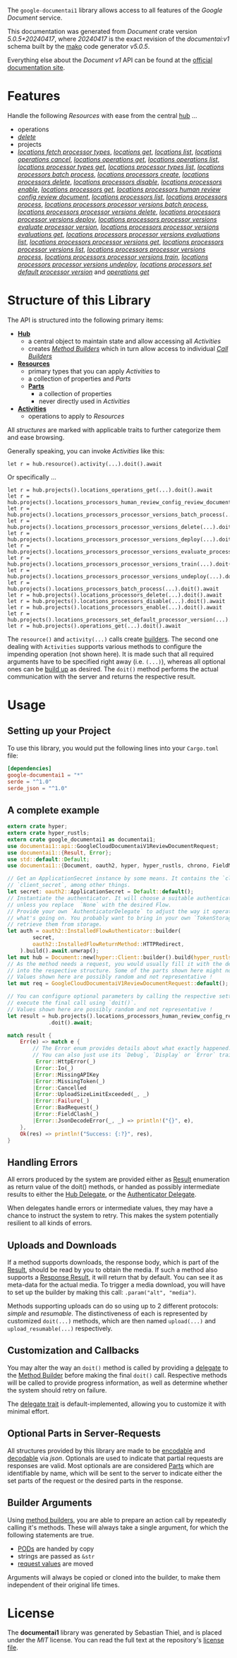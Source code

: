 <!---
DO NOT EDIT !
This file was generated automatically from 'src/generator/templates/api/README.md.mako'
DO NOT EDIT !
-->
The `google-documentai1` library allows access to all features of the *Google Document* service.

This documentation was generated from *Document* crate version *5.0.5+20240417*, where *20240417* is the exact revision of the *documentai:v1* schema built by the [mako](http://www.makotemplates.org/) code generator *v5.0.5*.

Everything else about the *Document* *v1* API can be found at the
[official documentation site](https://cloud.google.com/document-ai/docs/).
# Features

Handle the following *Resources* with ease from the central [hub](https://docs.rs/google-documentai1/5.0.5+20240417/google_documentai1/Document) ... 

* operations
 * [*delete*](https://docs.rs/google-documentai1/5.0.5+20240417/google_documentai1/api::OperationDeleteCall)
* projects
 * [*locations fetch processor types*](https://docs.rs/google-documentai1/5.0.5+20240417/google_documentai1/api::ProjectLocationFetchProcessorTypeCall), [*locations get*](https://docs.rs/google-documentai1/5.0.5+20240417/google_documentai1/api::ProjectLocationGetCall), [*locations list*](https://docs.rs/google-documentai1/5.0.5+20240417/google_documentai1/api::ProjectLocationListCall), [*locations operations cancel*](https://docs.rs/google-documentai1/5.0.5+20240417/google_documentai1/api::ProjectLocationOperationCancelCall), [*locations operations get*](https://docs.rs/google-documentai1/5.0.5+20240417/google_documentai1/api::ProjectLocationOperationGetCall), [*locations operations list*](https://docs.rs/google-documentai1/5.0.5+20240417/google_documentai1/api::ProjectLocationOperationListCall), [*locations processor types get*](https://docs.rs/google-documentai1/5.0.5+20240417/google_documentai1/api::ProjectLocationProcessorTypeGetCall), [*locations processor types list*](https://docs.rs/google-documentai1/5.0.5+20240417/google_documentai1/api::ProjectLocationProcessorTypeListCall), [*locations processors batch process*](https://docs.rs/google-documentai1/5.0.5+20240417/google_documentai1/api::ProjectLocationProcessorBatchProcesCall), [*locations processors create*](https://docs.rs/google-documentai1/5.0.5+20240417/google_documentai1/api::ProjectLocationProcessorCreateCall), [*locations processors delete*](https://docs.rs/google-documentai1/5.0.5+20240417/google_documentai1/api::ProjectLocationProcessorDeleteCall), [*locations processors disable*](https://docs.rs/google-documentai1/5.0.5+20240417/google_documentai1/api::ProjectLocationProcessorDisableCall), [*locations processors enable*](https://docs.rs/google-documentai1/5.0.5+20240417/google_documentai1/api::ProjectLocationProcessorEnableCall), [*locations processors get*](https://docs.rs/google-documentai1/5.0.5+20240417/google_documentai1/api::ProjectLocationProcessorGetCall), [*locations processors human review config review document*](https://docs.rs/google-documentai1/5.0.5+20240417/google_documentai1/api::ProjectLocationProcessorHumanReviewConfigReviewDocumentCall), [*locations processors list*](https://docs.rs/google-documentai1/5.0.5+20240417/google_documentai1/api::ProjectLocationProcessorListCall), [*locations processors process*](https://docs.rs/google-documentai1/5.0.5+20240417/google_documentai1/api::ProjectLocationProcessorProcesCall), [*locations processors processor versions batch process*](https://docs.rs/google-documentai1/5.0.5+20240417/google_documentai1/api::ProjectLocationProcessorProcessorVersionBatchProcesCall), [*locations processors processor versions delete*](https://docs.rs/google-documentai1/5.0.5+20240417/google_documentai1/api::ProjectLocationProcessorProcessorVersionDeleteCall), [*locations processors processor versions deploy*](https://docs.rs/google-documentai1/5.0.5+20240417/google_documentai1/api::ProjectLocationProcessorProcessorVersionDeployCall), [*locations processors processor versions evaluate processor version*](https://docs.rs/google-documentai1/5.0.5+20240417/google_documentai1/api::ProjectLocationProcessorProcessorVersionEvaluateProcessorVersionCall), [*locations processors processor versions evaluations get*](https://docs.rs/google-documentai1/5.0.5+20240417/google_documentai1/api::ProjectLocationProcessorProcessorVersionEvaluationGetCall), [*locations processors processor versions evaluations list*](https://docs.rs/google-documentai1/5.0.5+20240417/google_documentai1/api::ProjectLocationProcessorProcessorVersionEvaluationListCall), [*locations processors processor versions get*](https://docs.rs/google-documentai1/5.0.5+20240417/google_documentai1/api::ProjectLocationProcessorProcessorVersionGetCall), [*locations processors processor versions list*](https://docs.rs/google-documentai1/5.0.5+20240417/google_documentai1/api::ProjectLocationProcessorProcessorVersionListCall), [*locations processors processor versions process*](https://docs.rs/google-documentai1/5.0.5+20240417/google_documentai1/api::ProjectLocationProcessorProcessorVersionProcesCall), [*locations processors processor versions train*](https://docs.rs/google-documentai1/5.0.5+20240417/google_documentai1/api::ProjectLocationProcessorProcessorVersionTrainCall), [*locations processors processor versions undeploy*](https://docs.rs/google-documentai1/5.0.5+20240417/google_documentai1/api::ProjectLocationProcessorProcessorVersionUndeployCall), [*locations processors set default processor version*](https://docs.rs/google-documentai1/5.0.5+20240417/google_documentai1/api::ProjectLocationProcessorSetDefaultProcessorVersionCall) and [*operations get*](https://docs.rs/google-documentai1/5.0.5+20240417/google_documentai1/api::ProjectOperationGetCall)




# Structure of this Library

The API is structured into the following primary items:

* **[Hub](https://docs.rs/google-documentai1/5.0.5+20240417/google_documentai1/Document)**
    * a central object to maintain state and allow accessing all *Activities*
    * creates [*Method Builders*](https://docs.rs/google-documentai1/5.0.5+20240417/google_documentai1/client::MethodsBuilder) which in turn
      allow access to individual [*Call Builders*](https://docs.rs/google-documentai1/5.0.5+20240417/google_documentai1/client::CallBuilder)
* **[Resources](https://docs.rs/google-documentai1/5.0.5+20240417/google_documentai1/client::Resource)**
    * primary types that you can apply *Activities* to
    * a collection of properties and *Parts*
    * **[Parts](https://docs.rs/google-documentai1/5.0.5+20240417/google_documentai1/client::Part)**
        * a collection of properties
        * never directly used in *Activities*
* **[Activities](https://docs.rs/google-documentai1/5.0.5+20240417/google_documentai1/client::CallBuilder)**
    * operations to apply to *Resources*

All *structures* are marked with applicable traits to further categorize them and ease browsing.

Generally speaking, you can invoke *Activities* like this:

```Rust,ignore
let r = hub.resource().activity(...).doit().await
```

Or specifically ...

```ignore
let r = hub.projects().locations_operations_get(...).doit().await
let r = hub.projects().locations_processors_human_review_config_review_document(...).doit().await
let r = hub.projects().locations_processors_processor_versions_batch_process(...).doit().await
let r = hub.projects().locations_processors_processor_versions_delete(...).doit().await
let r = hub.projects().locations_processors_processor_versions_deploy(...).doit().await
let r = hub.projects().locations_processors_processor_versions_evaluate_processor_version(...).doit().await
let r = hub.projects().locations_processors_processor_versions_train(...).doit().await
let r = hub.projects().locations_processors_processor_versions_undeploy(...).doit().await
let r = hub.projects().locations_processors_batch_process(...).doit().await
let r = hub.projects().locations_processors_delete(...).doit().await
let r = hub.projects().locations_processors_disable(...).doit().await
let r = hub.projects().locations_processors_enable(...).doit().await
let r = hub.projects().locations_processors_set_default_processor_version(...).doit().await
let r = hub.projects().operations_get(...).doit().await
```

The `resource()` and `activity(...)` calls create [builders][builder-pattern]. The second one dealing with `Activities` 
supports various methods to configure the impending operation (not shown here). It is made such that all required arguments have to be 
specified right away (i.e. `(...)`), whereas all optional ones can be [build up][builder-pattern] as desired.
The `doit()` method performs the actual communication with the server and returns the respective result.

# Usage

## Setting up your Project

To use this library, you would put the following lines into your `Cargo.toml` file:

```toml
[dependencies]
google-documentai1 = "*"
serde = "^1.0"
serde_json = "^1.0"
```

## A complete example

```Rust
extern crate hyper;
extern crate hyper_rustls;
extern crate google_documentai1 as documentai1;
use documentai1::api::GoogleCloudDocumentaiV1ReviewDocumentRequest;
use documentai1::{Result, Error};
use std::default::Default;
use documentai1::{Document, oauth2, hyper, hyper_rustls, chrono, FieldMask};

// Get an ApplicationSecret instance by some means. It contains the `client_id` and 
// `client_secret`, among other things.
let secret: oauth2::ApplicationSecret = Default::default();
// Instantiate the authenticator. It will choose a suitable authentication flow for you, 
// unless you replace  `None` with the desired Flow.
// Provide your own `AuthenticatorDelegate` to adjust the way it operates and get feedback about 
// what's going on. You probably want to bring in your own `TokenStorage` to persist tokens and
// retrieve them from storage.
let auth = oauth2::InstalledFlowAuthenticator::builder(
        secret,
        oauth2::InstalledFlowReturnMethod::HTTPRedirect,
    ).build().await.unwrap();
let mut hub = Document::new(hyper::Client::builder().build(hyper_rustls::HttpsConnectorBuilder::new().with_native_roots().unwrap().https_or_http().enable_http1().build()), auth);
// As the method needs a request, you would usually fill it with the desired information
// into the respective structure. Some of the parts shown here might not be applicable !
// Values shown here are possibly random and not representative !
let mut req = GoogleCloudDocumentaiV1ReviewDocumentRequest::default();

// You can configure optional parameters by calling the respective setters at will, and
// execute the final call using `doit()`.
// Values shown here are possibly random and not representative !
let result = hub.projects().locations_processors_human_review_config_review_document(req, "humanReviewConfig")
             .doit().await;

match result {
    Err(e) => match e {
        // The Error enum provides details about what exactly happened.
        // You can also just use its `Debug`, `Display` or `Error` traits
         Error::HttpError(_)
        |Error::Io(_)
        |Error::MissingAPIKey
        |Error::MissingToken(_)
        |Error::Cancelled
        |Error::UploadSizeLimitExceeded(_, _)
        |Error::Failure(_)
        |Error::BadRequest(_)
        |Error::FieldClash(_)
        |Error::JsonDecodeError(_, _) => println!("{}", e),
    },
    Ok(res) => println!("Success: {:?}", res),
}

```
## Handling Errors

All errors produced by the system are provided either as [Result](https://docs.rs/google-documentai1/5.0.5+20240417/google_documentai1/client::Result) enumeration as return value of
the doit() methods, or handed as possibly intermediate results to either the 
[Hub Delegate](https://docs.rs/google-documentai1/5.0.5+20240417/google_documentai1/client::Delegate), or the [Authenticator Delegate](https://docs.rs/yup-oauth2/*/yup_oauth2/trait.AuthenticatorDelegate.html).

When delegates handle errors or intermediate values, they may have a chance to instruct the system to retry. This 
makes the system potentially resilient to all kinds of errors.

## Uploads and Downloads
If a method supports downloads, the response body, which is part of the [Result](https://docs.rs/google-documentai1/5.0.5+20240417/google_documentai1/client::Result), should be
read by you to obtain the media.
If such a method also supports a [Response Result](https://docs.rs/google-documentai1/5.0.5+20240417/google_documentai1/client::ResponseResult), it will return that by default.
You can see it as meta-data for the actual media. To trigger a media download, you will have to set up the builder by making
this call: `.param("alt", "media")`.

Methods supporting uploads can do so using up to 2 different protocols: 
*simple* and *resumable*. The distinctiveness of each is represented by customized 
`doit(...)` methods, which are then named `upload(...)` and `upload_resumable(...)` respectively.

## Customization and Callbacks

You may alter the way an `doit()` method is called by providing a [delegate](https://docs.rs/google-documentai1/5.0.5+20240417/google_documentai1/client::Delegate) to the 
[Method Builder](https://docs.rs/google-documentai1/5.0.5+20240417/google_documentai1/client::CallBuilder) before making the final `doit()` call. 
Respective methods will be called to provide progress information, as well as determine whether the system should 
retry on failure.

The [delegate trait](https://docs.rs/google-documentai1/5.0.5+20240417/google_documentai1/client::Delegate) is default-implemented, allowing you to customize it with minimal effort.

## Optional Parts in Server-Requests

All structures provided by this library are made to be [encodable](https://docs.rs/google-documentai1/5.0.5+20240417/google_documentai1/client::RequestValue) and 
[decodable](https://docs.rs/google-documentai1/5.0.5+20240417/google_documentai1/client::ResponseResult) via *json*. Optionals are used to indicate that partial requests are responses 
are valid.
Most optionals are are considered [Parts](https://docs.rs/google-documentai1/5.0.5+20240417/google_documentai1/client::Part) which are identifiable by name, which will be sent to 
the server to indicate either the set parts of the request or the desired parts in the response.

## Builder Arguments

Using [method builders](https://docs.rs/google-documentai1/5.0.5+20240417/google_documentai1/client::CallBuilder), you are able to prepare an action call by repeatedly calling it's methods.
These will always take a single argument, for which the following statements are true.

* [PODs][wiki-pod] are handed by copy
* strings are passed as `&str`
* [request values](https://docs.rs/google-documentai1/5.0.5+20240417/google_documentai1/client::RequestValue) are moved

Arguments will always be copied or cloned into the builder, to make them independent of their original life times.

[wiki-pod]: http://en.wikipedia.org/wiki/Plain_old_data_structure
[builder-pattern]: http://en.wikipedia.org/wiki/Builder_pattern
[google-go-api]: https://github.com/google/google-api-go-client

# License
The **documentai1** library was generated by Sebastian Thiel, and is placed 
under the *MIT* license.
You can read the full text at the repository's [license file][repo-license].

[repo-license]: https://github.com/Byron/google-apis-rsblob/main/LICENSE.md

